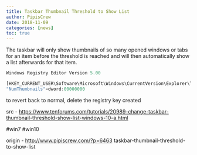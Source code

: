 ```yaml
---
title: Taskbar Thumbnail Threshold to Show List
author: PipisCrew
date: 2018-11-09
categories: [news]
toc: true
---
```


The taskbar will only show thumbnails of so many opened windows or tabs for an item before the threshold is reached and will then automatically show a list afterwards for that item.

```js
Windows Registry Editor Version 5.00

[HKEY_CURRENT_USER\Software\Microsoft\Windows\CurrentVersion\Explorer\Taskband]
"NumThumbnails"=dword:00000000
```

to revert back to normal, delete the registry key created

src - https://www.tenforums.com/tutorials/20989-change-taskbar-thumbnail-threshold-show-list-windows-10-a.html

#win7 #win10

origin - http://www.pipiscrew.com/?p=6463 taskbar-thumbnail-threshold-to-show-list
